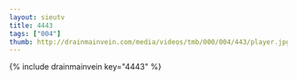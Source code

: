 ```yaml
--- 
layout: sieutv
title: 4443
tags: ["004"]
thumb: http://drainmainvein.com/media/videos/tmb/000/004/443/player.jpg
---
```

{% include drainmainvein key="4443" %} 
